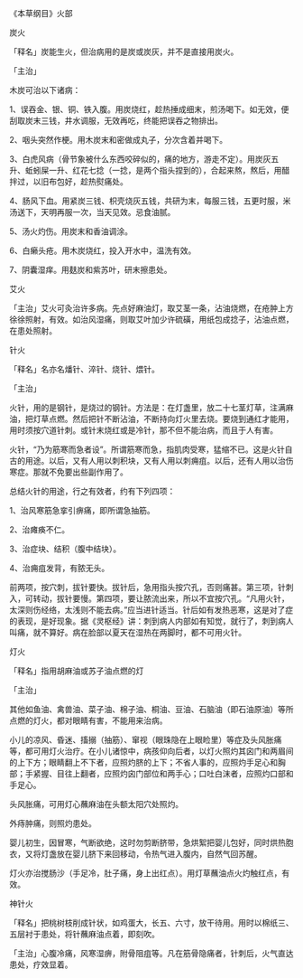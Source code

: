 《本草纲目》火部

炭火

「释名」炭能生火，但治病用的是炭或炭灰，并不是直接用炭火。

「主治」

木炭可治以下诸病：

1、误吞金、银、铜、铁入腹。用炭烧红，趁热捶成细末，煎汤喝下。如无效，便刮取炭末三钱，井水调服，无效再吃，终能把误吞之物排出。

2、咽头突然作梗。用木炭末和密做成丸子，分次含着并喝下。

3、白虎风病（骨节象被什么东西咬碎似的，痛的地方，游走不定）。用炭灰五升、蚯蚓屎一升、红花七捻（一捻，是两个指头捏到的），合起来熬，熬后，用醋拌过，以旧布包好，趁热熨痛处。

4、肠风下血。用紧炭三钱、枳壳烧灰五钱，共研为末，每服三钱，五更时服，米汤送下，天明再服一次，当天见效。忌食油腻。

5、汤火灼伤。用炭末和香油调涂。

6、白癞头疮。用木炭烧红，投入开水中，温洗有效。

7、阴囊湿痒。用麸炭和紫苏叶，研末擦患处。

艾火

「主治」艾火可灸治许多病。先点好麻油灯，取艾茎一条，沾油烧燃，在疮肿上方徐徐照射，有效。如治风湿痛，则取艾叶加少许硫磺，用纸包成捻子，沾油点燃，在患处照射。

针火

「释名」名亦名燔针、淬针、烧针、煨针。

「主治」

火针，用的是钢针，是烧过的钢针。方法是：在灯盏里，放二十七茎灯草，注满麻油，把灯草点燃。然后把针不断沾油，不断持向灯火里去烧。要烧到通红才能用，用时须按穴道针刺。或针末烧红或是冷针，那不但不能治病，而且于人有害。

火针，“乃为筋寒而急者设”。所谓筋寒而急，指肌肉受寒，猛缩不已。这是火针自古的用途。以后，又有人用以刺积块，又有人用以刺痈疽。以后，还有人用以治伤寒症。那就不免要出些副作用了。

总结火针的用途，行之有效者，约有下列四项：

1、治风寒筋急挛引痹痛，即所谓急抽筋。

2、治瘫痪不仁。

3、治症块、结积（腹中结块）。

4、治痈疽发背，有脓无头。

前两项，按穴刺，拔针要快。拔针后，急用指头按穴孔，否则痛甚。第三项，针刺入，可转动，拔针要慢。第四项，要让脓流出来，所以不宜按穴孔。“凡用火针，太深则伤经络，太浅则不能去病。”应当进针适当。针后如有发热恶寒，这是对了症的表现，是好现象。据《灵枢经》讲：刺到病人内部如有知觉，就行了，刺到病人叫痛，就不算好。病在脸部以夏天在湿热在两脚时，都不可用火针。

灯火

「释名」指用胡麻油或苏子油点燃的灯

「主治」

其他如鱼油、禽兽油、菜子油、棉子油、桐油、豆油、石脑油（即石油原油）等所点燃的灯火，都对眼睛有害，不能用来治病。

小儿的凉风、昏迷、搐搦（抽筋）、窜视（眼珠隐在上眼睑里）等症及头风胀痛等，都可用灯火治疗。在小儿诸惊中，病孩仰向后者，以灯火照灼其囟门和两眉间的上下方；眼睛翻上不下者，应照灼脐的上下；不省人事的，应照灼手足心和胸部；手紧握、目往上翻者，应照灼囟门部位和两手心；口吐白沫者，应照灼口部和手足心。

头风胀痛，可用灯心蘸麻油在头额太阳穴处照灼。

外痔肿痛，则照灼患处。

婴儿初生，因冒寒，气断欲绝，这时勿剪断脐带，急烘絮把婴儿包好，同时烘热胞衣，又将灯盏放在婴儿脐下来回移动，令热气进入腹内，自然气回苏醒。

灯火亦治搅肠沙（手足冷，肚子痛，身上出红点）。用灯草蘸油点火灼触红点，有效。

神针火

「释名」把桃树枝削成针状，如鸡蛋大，长五、六寸，放干待用。用时以棉纸三、五层衬于患处，将针蘸麻油点着，即刻吹。

「主治」心腹冷痛，风寒湿痹，附骨阻疽等。凡在筋骨隐痛者，针刺后，火气直达患处，疗效显着。

